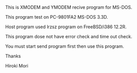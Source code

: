 This is XMODEM and YMODEM recive program for MS-DOS. 

This program test on PC-9801FA2 MS-DOS 3.3D. 

Host program used lrzsz program on FreeBSD/i386 12.2R. 

This program dose not have error check and time out check. 

You must start send program first then use this program. 

Thanks  

Hiroki Mori 
